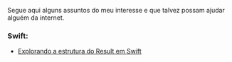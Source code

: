 Segue aqui alguns assuntos do meu interesse e que talvez possam ajudar alguém
da internet. 

### Swift:
- [Explorando a estrutura do Result em Swift](./Explorando_Swift/22-03-Tipo-Result(pt))